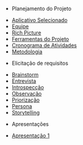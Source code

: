 - Planejamento do Projeto
* [Aplicativo Selecionado](/planejamentoDoProjeto/appSelecionado.md)
* [Equipe](/planejamentoDoProjeto/equipe.md)
* [Rich Picture](/planejamentoDoProjeto/richPicture.md)
* [Ferramentas do Projeto](/planejamentoDoProjeto/ferramentas.md)
* [Cronograma de Atividades](/planejamentoDoProjeto/cronograma.md)
* [Metodologia](/planejamentoDoProjeto/metodologia.md)

- Elicitação de requisitos
* [Brainstorm](/elicitacaoRequisitos/brainstorm.md)
* [Entrevista](/elicitacaoRequisitos/entrevistas.md)
* [Introspecção](/elicitacaoRequisitos/introspeccao.md)
* [Observação](/elicitacaoRequisitos/observacao.md)
* [Priorização](/elicitacaoRequisitos/priorizacao.md)
* [Persona](/elicitacaoRequisitos/persona.md)
* [Storytelling](/elicitacaoRequisitos/storytelling.md)

- Apresentações
* [Apresentação 1](/apresentacoes/apresentacao1.md)
